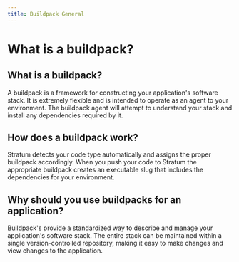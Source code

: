```yaml
---
title: Buildpack General
---
```


# What is a buildpack?

## What is a buildpack?

A buildpack is a framework for constructing your application's software stack. It is extremely flexible and is intended to operate as an agent to your environment. The buildpack agent will attempt to understand your stack and install any dependencies required by it.

## How does a buildpack work?

Stratum detects your code type automatically and assigns the proper buildpack accordingly. When you push your code to Stratum the appropriate buildpack creates an executable slug that includes the dependencies for your environment.

## Why should you use buildpacks for an application?

Buildpack's provide a standardized way to describe and manage your application's software stack. The entire stack can be maintained within a single version-controlled repository, making it easy to make changes and view changes to the application.
